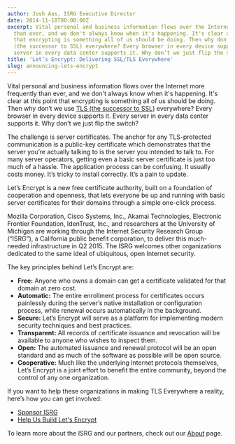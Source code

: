 ```yaml
---
author: Josh Aas, ISRG Executive Director
date: 2014-11-18T00:00:00Z
excerpt: Vital personal and business information flows over the Internet more frequently
  than ever, and we don't always know when it's happening. It's clear at this point
  that encrypting is something all of us should be doing. Then why don’t we use TLS
  (the successor to SSL) everywhere? Every browser in every device supports it. Every
  server in every data center supports it. Why don’t we just flip the switch?
title: 'Let’s Encrypt: Delivering SSL/TLS Everywhere'
slug: announcing-lets-encrypt
---
```


Vital personal and business information flows over the Internet more frequently than ever, and we don't always know when it's happening. It's clear at this point that encrypting is something all of us should be doing. Then why don’t we use [TLS (the successor to SSL)](https://en.wikipedia.org/wiki/Transport_Layer_Security) everywhere? Every browser in every device supports it. Every server in every data center supports it. Why don’t we just flip the switch?

The challenge is server certificates. The anchor for any TLS-protected communication is a public-key certificate which demonstrates that the server you’re actually talking to is the server you intended to talk to. For many server operators, getting even a basic server certificate is just too much of a hassle. The application process can be confusing. It usually costs money. It’s tricky to install correctly. It’s a pain to update.

Let’s Encrypt is a new free certificate authority, built on a foundation of cooperation and openness, that lets everyone be up and running with basic server certificates for their domains through a simple one-click process. 

Mozilla Corporation, Cisco Systems, Inc., Akamai Technologies, Electronic Frontier Foundation, IdenTrust, Inc., and researchers at the University of Michigan are working through the Internet Security Research Group (“ISRG”), a California public benefit corporation, to deliver this much-needed infrastructure in Q2 2015. The ISRG welcomes other organizations dedicated to the same ideal of ubiquitous, open Internet security.

The key principles behind Let’s Encrypt are:

* **Free:** Anyone who owns a domain can get a certificate validated for that domain at zero cost.
* **Automatic:** The entire enrollment process for certificates occurs painlessly during the server’s native installation or configuration process, while renewal occurs automatically in the background.
* **Secure:** Let’s Encrypt will serve as a platform for implementing modern security techniques and best practices.
* **Transparent:** All records of certificate issuance and revocation will be available to anyone who wishes to inspect them.
* **Open:** The automated issuance and renewal protocol will be an open standard and as much of the software as possible will be open source. 
* **Cooperative:** Much like the underlying Internet protocols themselves, Let’s Encrypt is a joint effort to benefit the entire community, beyond the control of any one organization.

If you want to help these organizations in making TLS Everywhere a reality, here’s how you can get involved:

* [Sponsor ISRG](/sponsors/)
* [Help Us Build Let's Encrypt](/getinvolved/)

To learn more about the ISRG and our partners, check out our [About](/about/) page.
